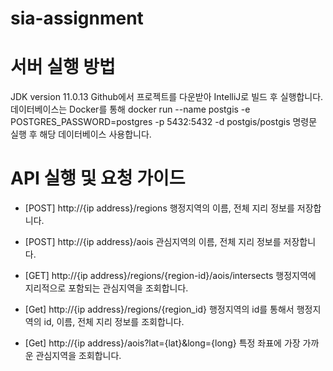 # sia-assignment

# 서버 실행 방법
JDK version 11.0.13
Github에서 프로젝트를 다운받아 IntelliJ로 빌드 후 실행합니다.
데이터베이스는 Docker를 통해
docker run --name postgis -e POSTGRES_PASSWORD=postgres -p 5432:5432 -d postgis/postgis
명령문 실행 후 해당 데이터베이스 사용합니다.

# API 실행 및 요청 가이드

- [POST] http://{ip address}/regions
행정지역의 이름, 전체 지리 정보를 저장합니다.

- [POST] http://{ip address}/aois
관심지역의 이름, 전체 지리 정보를 저장합니다.

- [GET] http://{ip address}/regions/{region-id}/aois/intersects
행정지역에 지리적으로 포함되는 관심지역을 조회합니다.

- [Get] http://{ip address}/regions/{region_id}
행정지역의 id를 통해서 행정지역의 id, 이름, 전체 지리 정보를 조회합니다.

- [Get] http://{ip address}/aois?lat={lat}&long={long}
특정 좌표에 가장 가까운 관심지역을 조회합니다.

